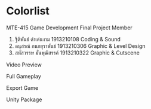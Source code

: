 # Colorlist
MTE-415 Game Development Final Project
Member
1. ฐิติพันธ์ ดำเด่นงาม    1913210108 Coding & Sound
2. ดนุสรณ์ กนกยุราพันธ์  1913210306 Graphic & Level Design
3. สหัสวรรษ มั่นพุฒิสรรค์ 1913210322 Graphic & Cutscene

Video Preview 

Full Gameplay

Export Game

Unity Package
